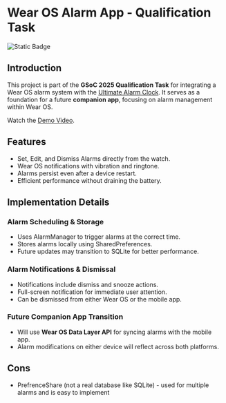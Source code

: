 # Wear OS Alarm App - Qualification Task
![Static Badge](https://img.shields.io/badge/GSoC'25%20Qualification%20Task-8A2BE2)
## Introduction
This project is part of the **GSoC 2025 Qualification Task** for integrating a Wear OS alarm system with the [Ultimate Alarm Clock](https://github.com/CCExtractor/ultimate_alarm_clock). It serves as a foundation for a future **companion app**, focusing on alarm management within Wear OS.

Watch the [Demo Video](https://youtu.be/hqj3ZzVvHEM?si=Tue3dLpux-eK1gLq).

## Features
- Set, Edit, and Dismiss Alarms directly from the watch.
- Wear OS notifications with vibration and ringtone.
- Alarms persist even after a device restart.
- Efficient performance without draining the battery.


## Implementation Details

### Alarm Scheduling & Storage
- Uses AlarmManager to trigger alarms at the correct time.
- Stores alarms locally using SharedPreferences.
- Future updates may transition to SQLite for better performance.

### Alarm Notifications & Dismissal
- Notifications include dismiss and snooze actions.
- Full-screen notification for immediate user attention.
- Can be dismissed from either Wear OS or the mobile app.

### Future Companion App Transition
- Will use **Wear OS Data Layer API** for syncing alarms with the mobile app.
- Alarm modifications on either device will reflect across both platforms.


## Cons
- PrefrenceShare (not a real database like SQLite) - used for multiple alarms and is easy to implement


